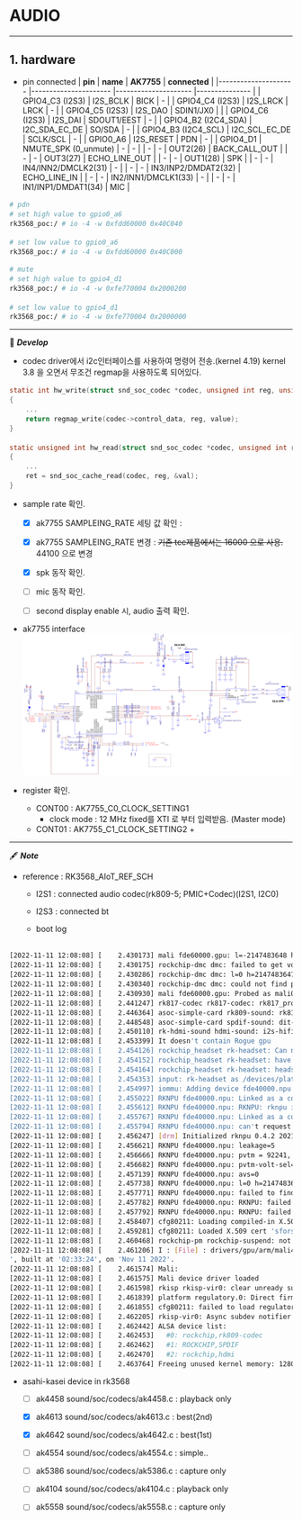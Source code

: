 # AUDIO

-----
## 1. hardware

 * pin connected
| **pin**             	| **name**             	| **AK7755**          	| **connected** 	|
|---------------------	|----------------------	|---------------------	|---------------	|
| GPIO4_C3 (I2S3)     	| I2S_BCLK             	| BICK                	| -             	|
| GPIO4_C4 (I2S3)     	| I2S_LRCK             	| LRCK                	| -             	|
| GPIO4_C5 (I2S3)     	| I2S_DAO              	| SDIN1/JX0           	|               	|
| GPIO4_C6 (I2S3)     	| I2S_DAI              	| SDOUT1/EEST         	| -             	|
| GPIO4_B2 (I2C4_SDA) 	| I2C_SDA_EC_DE        	| SO/SDA              	| -             	|
| GPIO4_B3 (I2C4_SCL) 	| I2C_SCL_EC_DE        	| SCLK/SCL            	| -             	|
| GPIO0_A6            	| I2S_RESET            	| PDN                 	| -             	|
| GPIO4_D1            	| NMUTE_SPK (0_unmute) 	| -                   	| -             	|
| -                   	| -                    	| OUT2(26)            	| BACK_CALL_OUT 	|
| -                   	| -                    	| OUT3(27)            	| ECHO_LINE_OUT 	|
| -                   	| -                    	| OUT1(28)            	| SPK           	|
| -                   	| -                    	| IN4/INN2/DMCLK2(31) 	| -             	|
| -                   	| -                    	| IN3/INP2/DMDAT2(32) 	| ECHO_LINE_IN  	|
| -                   	| -                    	| IN2/INN1/DMCLK1(33) 	| -             	|
| -                   	| -                    	| IN1/INP1/DMDAT1(34) 	| MIC           	|


```bash
# pdn
# set high value to gpio0_a6
rk3568_poc:/ # io -4 -w 0xfdd60000 0x40C040

# set low value to gpio0_a6
rk3568_poc:/ # io -4 -w 0xfdd60000 0x40C000
```

```bash
# mute
# set high value to gpio4_d1
rk3568_poc:/ # io -4 -w 0xfe770004 0x2000200

# set low value to gpio4_d1
rk3568_poc:/ # io -4 -w 0xfe770004 0x2000000
```



-----

🗿 ***Develop***

 * codec driver에서 i2c인터페이스를 사용하여 명령어 전송.(kernel 4.19)
 kernel 3.8 을 오면서 무조건 regmap을 사용하도록 되어있다. 

```c
static int hw_write(struct snd_soc_codec *codec, unsigned int reg, unsigned int value)
{
	...
	return regmap_write(codec->control_data, reg, value);
}

static unsigned int hw_read(struct snd_soc_codec *codec, unsigned int reg)
{
	...
	ret = snd_soc_cache_read(codec, reg, &val);
}
```

 * sample rate 확인.
   - [x] ak7755 SAMPLEING_RATE 세팅 값 확인 :
   - [x] ak7755 SAMPLEING_RATE 변경 : ~~기존 tcc제품에서는 16000 으로 사용.~~ 44100 으로 변경
   - [x] spk 동작 확인.
   - [ ] mic 동작 확인.
   - [ ] second display enable 시, audio 출력 확인.


 * ak7755 interface
	![](./images/AUDIO_01.png)



 * register 확인.
   - CONT00 : AK7755_C0_CLOCK_SETTING1
     + clock mode : 12 MHz fixed를 XTI 로 부터 입력받음. (Master mode) 
   - CONT01 : AK7755_C1_CLOCK_SETTING2
     + 


-----


🖋 ***Note***

 * reference : RK3568_AIoT_REF_SCH
   - I2S1 : connected audio codec(rk809-5; PMIC+Codec)(I2S1, I2C0)
   - I2S3 : connected bt

   - boot log
```bash

[2022-11-11 12:08:08] [    2.430173] mali fde60000.gpu: l=-2147483648 h=2147483647 hyst=0 l_limit=0 h_limit=0 h_table=0
[2022-11-11 12:08:08] [    2.430175] rockchip-dmc dmc: failed to get vop pn to msch rl
[2022-11-11 12:08:08] [    2.430286] rockchip-dmc dmc: l=0 h=2147483647 hyst=5000 l_limit=0 h_limit=0 h_table=0
[2022-11-11 12:08:08] [    2.430340] rockchip-dmc dmc: could not find power_model node
[2022-11-11 12:08:08] [    2.430930] mali fde60000.gpu: Probed as mali0
[2022-11-11 12:08:08] [    2.441247] rk817-codec rk817-codec: rk817_probe: chip_name:0x80, chip_ver:0x94
[2022-11-11 12:08:08] [    2.446364] asoc-simple-card rk809-sound: rk817-hifi <-> fe410000.i2s mapping ok
[2022-11-11 12:08:08] [    2.448548] asoc-simple-card spdif-sound: dit-hifi <-> fe460000.spdif mapping ok
[2022-11-11 12:08:08] [    2.450110] rk-hdmi-sound hdmi-sound: i2s-hifi <-> fe400000.i2s mapping ok
[2022-11-11 12:08:08] [    2.453399] It doesn't contain Rogue gpu
[2022-11-11 12:08:08] [    2.454126] rockchip_headset rk-headset: Can not read property hook_gpio
[2022-11-11 12:08:08] [    2.454152] rockchip_headset rk-headset: have not set adc chan
[2022-11-11 12:08:08] [    2.454164] rockchip_headset rk-headset: headset have no hook mode
[2022-11-11 12:08:08] [    2.454353] input: rk-headset as /devices/platform/rk-headset/input/input5
[2022-11-11 12:08:08] [    2.454997] iommu: Adding device fde40000.npu to group 0
[2022-11-11 12:08:08] [    2.455022] RKNPU fde40000.npu: Linked as a consumer to fde4b000.iommu
[2022-11-11 12:08:08] [    2.455612] RKNPU fde40000.npu: RKNPU: rknpu iommu is enabled, using iommu mode
[2022-11-11 12:08:08] [    2.455767] RKNPU fde40000.npu: Linked as a consumer to regulator.20
[2022-11-11 12:08:08] [    2.455794] RKNPU fde40000.npu: can't request region for resource [mem 0xfde40000-0xfde4ffff]
[2022-11-11 12:08:08] [    2.456247] [drm] Initialized rknpu 0.4.2 20210701 for fde40000.npu on minor 1
[2022-11-11 12:08:08] [    2.456621] RKNPU fde40000.npu: leakage=5
[2022-11-11 12:08:08] [    2.456666] RKNPU fde40000.npu: pvtm = 92241, form pvtm_value
[2022-11-11 12:08:08] [    2.456682] RKNPU fde40000.npu: pvtm-volt-sel=2
[2022-11-11 12:08:08] [    2.457139] RKNPU fde40000.npu: avs=0
[2022-11-11 12:08:08] [    2.457738] RKNPU fde40000.npu: l=0 h=2147483647 hyst=5000 l_limit=0 h_limit=0 h_table=0
[2022-11-11 12:08:08] [    2.457771] RKNPU fde40000.npu: failed to find power_model node
[2022-11-11 12:08:08] [    2.457782] RKNPU fde40000.npu: RKNPU: failed to initialize power model
[2022-11-11 12:08:08] [    2.457792] RKNPU fde40000.npu: RKNPU: failed to get dynamic-coefficient
[2022-11-11 12:08:08] [    2.458407] cfg80211: Loading compiled-in X.509 certificates for regulatory database
[2022-11-11 12:08:08] [    2.459281] cfg80211: Loaded X.509 cert 'sforshee: 00b28ddf47aef9cea7'
[2022-11-11 12:08:08] [    2.460468] rockchip-pm rockchip-suspend: not set pwm-regulator-config
[2022-11-11 12:08:08] [    2.461206] I : [File] : drivers/gpu/arm/mali400/mali/linux/mali_kernel_linux.c; [Line] : 417; [Func] : mali_module_init(); svn_rev_string_from_arm of this mali_ko is '', rk_ko_ver is '5
', built at '02:33:24', on 'Nov 11 2022'.
[2022-11-11 12:08:08] [    2.461574] Mali:
[2022-11-11 12:08:08] [    2.461575] Mali device driver loaded
[2022-11-11 12:08:08] [    2.461598] rkisp rkisp-vir0: clear unready subdev num: 2
[2022-11-11 12:08:08] [    2.461839] platform regulatory.0: Direct firmware load for regulatory.db failed with error -2
[2022-11-11 12:08:08] [    2.461855] cfg80211: failed to load regulatory.db
[2022-11-11 12:08:08] [    2.462205] rkisp-vir0: Async subdev notifier completed
[2022-11-11 12:08:08] [    2.462442] ALSA device list:
[2022-11-11 12:08:08] [    2.462453]   #0: rockchip,rk809-codec
[2022-11-11 12:08:08] [    2.462462]   #1: ROCKCHIP,SPDIF
[2022-11-11 12:08:08] [    2.462470]   #2: rockchip,hdmi
[2022-11-11 12:08:08] [    2.463764] Freeing unused kernel memory: 1280K

```

 * asahi-kasei device in rk3568
   - [ ] ak4458  sound/soc/codecs/ak4458.c : playback only
   - [x] ak4613  sound/soc/codecs/ak4613.c : best(2nd)
   - [x] ak4642  sound/soc/codecs/ak4642.c : best(1st)
   - [ ] ak4554  sound/soc/codecs/ak4554.c : simple..
   - [ ] ak5386  sound/soc/codecs/ak5386.c : capture only
   - [ ] ak4104  sound/soc/codecs/ak4104.c : playback only 
   - [ ] ak5558  sound/soc/codecs/ak5558.c : capture only

